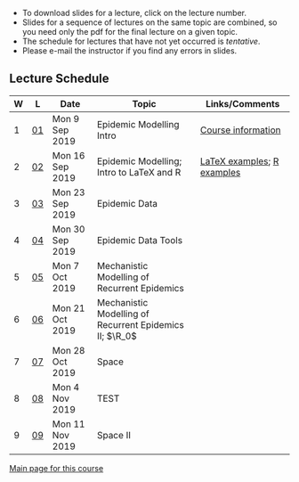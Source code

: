 * To download slides for a lecture, click on the lecture number.
* Slides for a sequence of lectures on the same topic are combined, so you need only the pdf for the final lecture on a given topic.
* The schedule for lectures that have not yet occurred is _tentative_.
* Please e-mail the instructor if you find any errors in slides.

## Lecture Schedule

| W | L | Date | Topic | Links/Comments |
|---|---|------|-------|----------------|
| 1 | [01](4mbl01_2019.pdf) | Mon 9 Sep 2019 | Epidemic Modelling Intro | [Course information](../handouts/4mbinfo_2019f.pdf) |
| 2 | [02](4mbl02_2019.pdf) | Mon 16 Sep 2019 | Epidemic Modelling; Intro to LaTeX and R | [LaTeX examples](latexexamples.zip); [R examples](Rexamples.R) |
| 3 | [03](4mbl03_2019.pdf) | Mon 23 Sep 2019 | Epidemic Data |  |
| 4 | [04](4mbl04_2019.pdf) | Mon 30 Sep 2019 | Epidemic Data Tools |  |
| 5 | [05](4mbl05_2019.pdf) | Mon 7 Oct 2019 | Mechanistic Modelling of Recurrent Epidemics |  |
| 6 | [06](4mbl06_2019.pdf) | Mon 21 Oct 2019 | Mechanistic Modelling of Recurrent Epidemics II; $\R_0$ |  |
| 7 | [07](4mbl07_2019.pdf) | Mon 28 Oct 2019 | Space |  |
| 8 | [08](4mbl08_2019.pdf) | Mon 4 Nov 2019 | TEST |  |
| 9 | [09](4mbl09_2019.pdf) | Mon 11 Nov 2019 | Space II |  |

[Main page for this course](https://davidearn.github.io/math4mb/)
